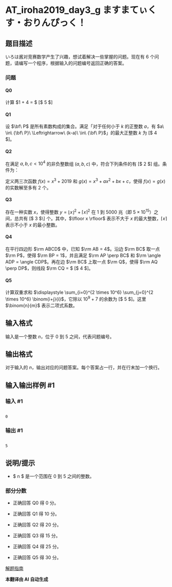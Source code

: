 # AT_iroha2019_day3_g ますまてぃくす・おりんぴっく！

## 题目描述

いろは酱对竞赛数学产生了兴趣，想试着解决一些掌握的问题。现在有 $6$ 个问题，请编写一个程序，根据输入的问题编号返回正确的答案。

### 问题

#### Q0

计算 $1 + 4 = $ \[$ 5 $\]

#### Q1

设 $\bf\ P$ 是所有素数构成的集合。满足「对于任何小于 $k$ 的正整数 $a$，有 $a\ \in\ {\bf\ P}\ \Leftrightarrow\ (k-a)\ \in\ {\bf\ P}$」的最大正整数 $k$ 为 \[$ 4 $\]。

#### Q2

在满足 $a, b, c < 10^4$ 的非负整数组 $(a, b, c)$ 中，符合下列条件的有 \[$ 2 $\] 组。条件为：

定义两三次函数 $f(x) = x^3 + 2019$ 和 $g(x) = x^3 + ax^2 + bx + c$，使得 $f(x) = g(x)$ 的实数解至多有 $2$ 个。

#### Q3

存在一种实数 $x$，使得整数 $y = \lfloor x \rfloor^2 + \lceil x \rceil^2$ 在 $1$ 到 $5000$ 兆（即 $5 \times 10^{15}$）之间，总共有 \[$ 3 $\] 个。其中，$\lfloor x \rfloor$ 表示不大于 $x$ 的最大整数，$\lceil x \rceil$ 表示不小于 $x$ 的最小整数。

#### Q4

在平行四边形 $\rm ABCD$ 中，已知 $\rm AB = 4$。沿边 $\rm BC$ 取一点 $\rm P$，使得 $\rm BP = 1$，并且满足 $\rm AP \perp BC$ 和 $\rm \angle ADP = \angle CDP$。再在边 $\rm BC$ 上取一点 $\rm Q$，使得 $\rm AQ \perp DP$，则线段 $\rm CQ = $ \[$ 4 $\]。

#### Q5

计算双重求和 $\displaystyle \sum_{i=0}^{2 \times 10^6} \sum_{j=0}^{2 \times 10^6} \binom{i+j}{i}$，它除以 $10^9 + 7$ 的余数为 \[$ 5 $\]。这里 $\binom{n}{m}$ 表示二项式系数。

## 输入格式

输入是一个整数 $n$，位于 $0$ 到 $5$ 之间，代表问题编号。

## 输出格式

对于输入的 $n$，输出对应的问题答案。每个答案占一行，并在行末加一个换行。

## 输入输出样例 #1

### 输入 #1

```
0
```

### 输出 #1

```
5
```

## 说明/提示

- $ n $ 是一个范围在 $0$ 到 $5$ 之间的整数。

### 部分分数

- 正确回答 Q0 得 $0$ 分。
- 正确回答 Q1 得 $10$ 分。
- 正确回答 Q2 得 $20$ 分。
- 正确回答 Q3 得 $15$ 分。
- 正确回答 Q4 得 $25$ 分。
- 正确回答 Q5 得 $30$ 分。

[解题指南](https://img.atcoder.jp/iroha2019-day3/editorial-G.pdf)

 **本翻译由 AI 自动生成**